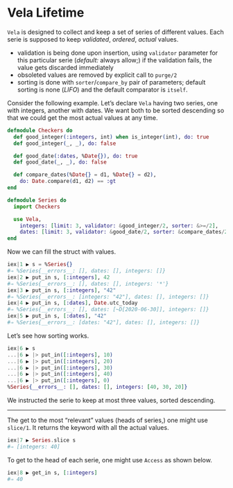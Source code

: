 # Vela Lifetime

`Vela` is designed to collect and keep a set of series of different values. Each serie is supposed to keep _validated_, _ordered_, _actual_ values. 

- validation is being done upon insertion, using `validator` parameter for this particular serie (_default:_ always allow;) if the validation fails, the value gets discarded immediately
- obsoleted values are removed by explicit call to `purge/2`
- sorting is done with `sorter`/`compare_by` pair of parameters; default sorting is none (_LIFO_) and the default comparator is `itself`.

Consider the following example. Let’s declare `Vela` having two series, one with integers, another with dates. We want both to be sorted descending so that we could get the most actual values at any time.

```elixir
defmodule Checkers do
  def good_integer(:integers, int) when is_integer(int), do: true
  def good_integer(_, _), do: false

  def good_date(:dates, %Date{}), do: true
  def good_date(_, _), do: false

  def compare_dates(%Date{} = d1, %Date{} = d2),
    do: Date.compare(d1, d2) == :gt
end

defmodule Series do
  import Checkers

  use Vela,
    integers: [limit: 3, validator: &good_integer/2, sorter: &>=/2],
    dates: [limit: 3, validator: &good_date/2, sorter: &compare_dates/2]
end
```

Now we can fill the struct with values.

```elixir
iex|1 ▶ s = %Series{}
#⇒ %Series{__errors__: [], dates: [], integers: []}
iex|2 ▶ put_in s, [:integers], 42
#⇒ %Series{__errors__: [], dates: [], integers: '*'}
iex|3 ▶ put_in s, [:integers], "42"
#⇒ %Series{__errors__: [integers: "42"], dates: [], integers: []}
iex|4 ▶ put_in s, [:dates], Date.utc_today
#⇒ %Series{__errors__: [], dates: [~D[2020-06-30]], integers: []}
iex|5 ▶ put_in s, [:dates], "42"   
#⇒ %Series{__errors__: [dates: "42"], dates: [], integers: []}
```

Let’s see how sorting works.

```elixir
iex|6 ▶ s
...|6 ▶ |> put_in([:integers], 10)
...|6 ▶ |> put_in([:integers], 20)
...|6 ▶ |> put_in([:integers], 30)
...|6 ▶ |> put_in([:integers], 40)
...|6 ▶ |> put_in([:integers], 0)
%Series{__errors__: [], dates: [], integers: [40, 30, 20]}
```

We instructed the serie to keep at most three values, sorted descending.

---

The get to the most “relevant” values (heads of series,) one might use `slice/1`. It returns the keyword with all the actual values.

```elixir
iex|7 ▶ Series.slice s
#⇒ [integers: 40]
```

To get to the head of each serie, one might use `Access` as shown below.

```elixir
iex|8 ▶ get_in s, [:integers]
#⇒ 40
```